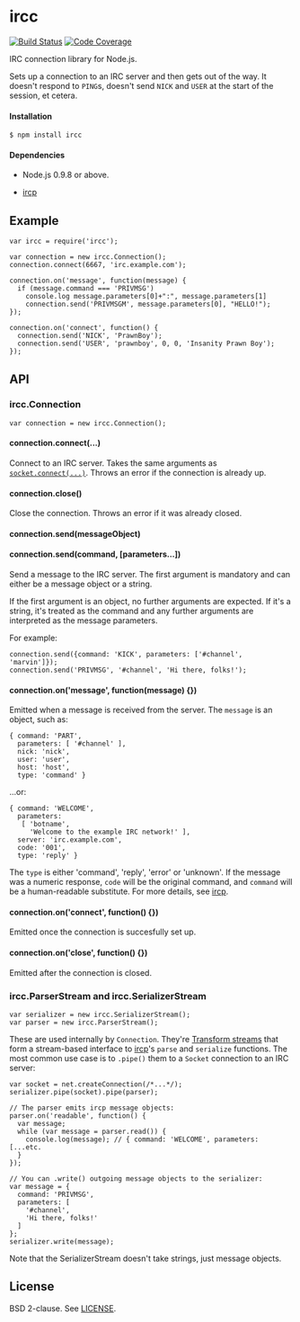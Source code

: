 # ircc

[![Build Status](https://drone.io/github.com/PPvG/node-ircc/status.png)](https://drone.io/github.com/PPvG/node-ircc/latest) [![Code Coverage](https://drone.io/github.com/PPvG/node-ircc/files/coverage.png)](https://drone.io/github.com/PPvG/node-ircc/files/coverage.html)

IRC connection library for Node.js.

Sets up a connection to an IRC server and then gets out of the way. It doesn't respond to `PING`s, doesn't send `NICK` and `USER` at the start of the session, et cetera.

#### Installation

`$ npm install ircc`

#### Dependencies

- Node.js 0.9.8 or above.
- [ircp]

  [ircp]: https://npmjs.org/package/ircp

## Example

    var ircc = require('ircc');

    var connection = new ircc.Connection();
    connection.connect(6667, 'irc.example.com');

    connection.on('message', function(message) {
      if (message.command === 'PRIVMSG')
        console.log message.parameters[0]+":", message.parameters[1]
        connection.send('PRIVMSGM', message.parameters[0], "HELLO!");
    });

    connection.on('connect', function() {
      connection.send('NICK', 'PrawnBoy');
      connection.send('USER', 'prawnboy', 0, 0, 'Insanity Prawn Boy');
    });


## API

### ircc.Connection

    var connection = new ircc.Connection();

#### connection.connect(...)

Connect to an IRC server. Takes the same arguments as [`socket.connect(...)`][1]. Throws an error if the connection is already up.

  [1]: http://nodejs.org/api/net.html#net_socket_connect_port_host_connectlistener

#### connection.close()

Close the connection. Throws an error if it was already closed.

#### connection.send(messageObject)
#### connection.send(command, [parameters...])

Send a message to the IRC server. The first argument is mandatory and can either be a message object or a string.

If the first argument is an object, no further arguments are expected. If it's a string, it's treated as the command and any further arguments are interpreted as the message parameters.

For example:

    connection.send({command: 'KICK', parameters: ['#channel', 'marvin']});
    connection.send('PRIVMSG', '#channel', 'Hi there, folks!');

#### connection.on('message', function(message) {})

Emitted when a message is received from the server. The `message` is an object, such as:

    { command: 'PART',
      parameters: [ '#channel' ],
      nick: 'nick',
      user: 'user',
      host: 'host',
      type: 'command' }

...or:

    { command: 'WELCOME',
      parameters:
       [ 'botname',
         'Welcome to the example IRC network!' ],
      server: 'irc.example.com',
      code: '001',
      type: 'reply' }

The `type` is either 'command', 'reply', 'error' or 'unknown'. If the message was a numeric response, `code` will be the original command, and `command` will be a human-readable substitute. For more details, see [ircp][ircp].

#### connection.on('connect', function() {})

Emitted once the connection is succesfully set up.

#### connection.on('close', function() {})

Emitted after the connection is closed.


### ircc.ParserStream and ircc.SerializerStream

    var serializer = new ircc.SerializerStream();
    var parser = new ircc.ParserStream();

These are used internally by `Connection`. They're [Transform streams][2] that form a stream-based interface to [ircp][ircp]'s `parse` and `serialize` functions. The most common use case is to `.pipe()` them to a `Socket` connection to an IRC server:

  [2]: http://nodejs.org/api/stream.html#stream_class_stream_transform

    var socket = net.createConnection(/*...*/);
    serializer.pipe(socket).pipe(parser);

    // The parser emits ircp message objects:
    parser.on('readable', function() {
      var message;
      while (var message = parser.read()) {
        console.log(message); // { command: 'WELCOME', parameters: [...etc.
      }
    });

    // You can .write() outgoing message objects to the serializer:
    var message = {
      command: 'PRIVMSG',
      parameters: [
        '#channel',
        'Hi there, folks!'
      ]
    };
    serializer.write(message);

Note that the SerializerStream doesn't take strings, just message objects.


## License

BSD 2-clause. See [LICENSE](https://github.com/PPvG/node-ircp/blob/master/LICENSE).